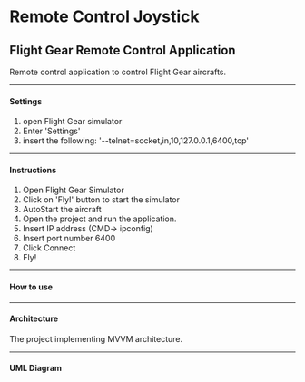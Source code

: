 # Remote Control Joystick
## Flight Gear Remote Control Application


Remote control application to control Flight Gear aircrafts.

______________
#### Settings
1. open Flight Gear simulator
2. Enter 'Settings'
3. insert the following: '--telnet=socket,in,10,127.0.0.1,6400,tcp'

--------------
#### Instructions
1. Open Flight Gear Simulator
2. Click on 'Fly!' button to start the simulator
3. AutoStart the aircraft
4. Open the project and run the application.
5. Insert IP address (CMD-> ipconfig)
6. Insert port number 6400
7. Click Connect
8. Fly!

--------------

#### How to use 

--------------

#### Architecture
The project implementing MVVM architecture.

--------------

#### UML Diagram
